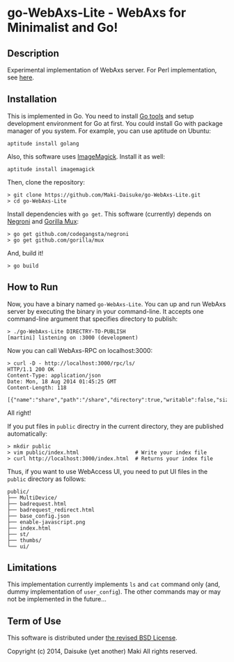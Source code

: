 go-WebAxs-Lite - WebAxs for Minimalist and Go!
=============================================

## Description ##

Experimental implementation of WebAxs server.
For Perl implementation, see [here](https://github.com/Maki-Daisuke/WebAxs-Lite).

## Installation ##

This is implemented in Go. You need to install [Go tools](http://golang.org/doc/install)
and setup development environment for Go at first. You could install Go with
package manager of you system. For example, you can use aptitude on Ubuntu:

    aptitude install golang

Also, this software uses [ImageMagick](http://www.imagemagick.org/). Install it
as well:

    aptitude install imagemagick

Then, clone the repository:

```
> git clone https://github.com/Maki-Daisuke/go-WebAxs-Lite.git
> cd go-WebAxs-Lite
```

Install dependencies with `go get`. This software (currently) depends on
[Negroni](http://negroni.codegangsta.io/) and
[Gorilla Mux](http://www.gorillatoolkit.org/pkg/mux):

```
> go get github.com/codegangsta/negroni
> go get github.com/gorilla/mux
```

And, build it!

```
> go build
```

## How to Run ##

Now, you have a binary named `go-WebAxs-Lite`. You can up and run WebAxs server
by executing the binary in your command-line. It accepts one command-line argument
that specifies directory to publish:

```
> ./go-WebAxs-Lite DIRECTRY-TO-PUBLISH
[martini] listening on :3000 (development)
```

Now you can call WebAxs-RPC on localhost:3000:

```
> curl -D - http://localhost:3000/rpc/ls/
HTTP/1.1 200 OK
Content-Type: application/json
Date: Mon, 18 Aug 2014 01:45:25 GMT
Content-Length: 118

[{"name":"share","path":"/share","directory":true,"writable":false,"size":170,"atime":0,"mtime":1372737751,"ctime":0}]
```

All right!

If you put files in `public` directry in the current directory, they are
published automatically:

```
> mkdir public
> vim public/index.html                  # Write your index file
> curl http://localhost:3000/index.html  # Returns your index file
```

Thus, if you want to use WebAccess UI, you need to put UI files in the `public`
directory as follows:

```
public/
├── MultiDevice/
├── badrequest.html
├── badrequest_redirect.html
├── base_config.json
├── enable-javascript.png
├── index.html
├── st/
├── thumbs/
└── ui/
```

## Limitations ##

This implementation currently implements `ls` and `cat` command only (and, dummy
implementation of `user_config`). The other commands may or may not be implemented
in the future...

## Term of Use

This software is distributed under [the revised BSD License](http://opensource.org/licenses/bsd-license.php).

Copyright (c) 2014, Daisuke (yet another) Maki All rights reserved.
